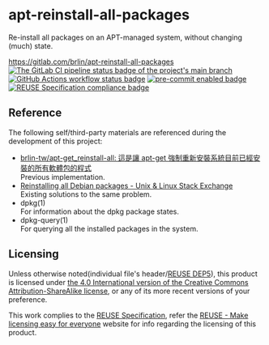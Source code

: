 # apt-reinstall-all-packages

Re-install all packages on an APT-managed system, without changing (much) state.

<https://gitlab.com/brlin/apt-reinstall-all-packages>  
[![The GitLab CI pipeline status badge of the project's `main` branch](https://gitlab.com/brlin/apt-reinstall-all-packages/badges/main/pipeline.svg?ignore_skipped=true "Click here to check out the comprehensive status of the GitLab CI pipelines")](https://gitlab.com/brlin/apt-reinstall-all-packages/-/pipelines) [![GitHub Actions workflow status badge](https://github.com/brlin-tw/apt-reinstall-all-packages/actions/workflows/check-potential-problems.yml/badge.svg "GitHub Actions workflow status")](https://github.com/brlin-tw/apt-reinstall-all-packages/actions/workflows/check-potential-problems.yml) [![pre-commit enabled badge](https://img.shields.io/badge/pre--commit-enabled-brightgreen?logo=pre-commit&logoColor=white "This project uses pre-commit to check potential problems")](https://pre-commit.com/) [![REUSE Specification compliance badge](https://api.reuse.software/badge/gitlab.com/brlin/apt-reinstall-all-packages "This project complies to the REUSE specification to decrease software licensing costs")](https://api.reuse.software/info/gitlab.com/brlin/apt-reinstall-all-packages)

## Reference

The following self/third-party materials are referenced during the development of this project:

* [brlin-tw/apt-get_reinstall-all: 這是讓 apt-get 強制重新安裝系統目前已經安裝的所有軟體包的程式](https://github.com/brlin-tw/apt-get_reinstall-all)  
  Previous implementation.
* [Reinstalling all Debian packages - Unix & Linux Stack Exchange](https://unix.stackexchange.com/questions/79125/reinstalling-all-debian-packages)  
  Existing solutions to the same problem.
* dpkg(1)  
  For information about the dpkg package states.
* dpkg-query(1)  
  For querying all the installed packages in the system.

## Licensing

Unless otherwise noted(individual file's header/[REUSE DEP5](.reuse/dep5)), this product is licensed under [the 4.0 International version of the Creative Commons Attribution-ShareAlike license](https://creativecommons.org/licenses/by-sa/4.0/), or any of its more recent versions of your preference.

This work complies to the [REUSE Specification](https://reuse.software/spec/), refer the [REUSE - Make licensing easy for everyone](https://reuse.software/) website for info regarding the licensing of this product.
